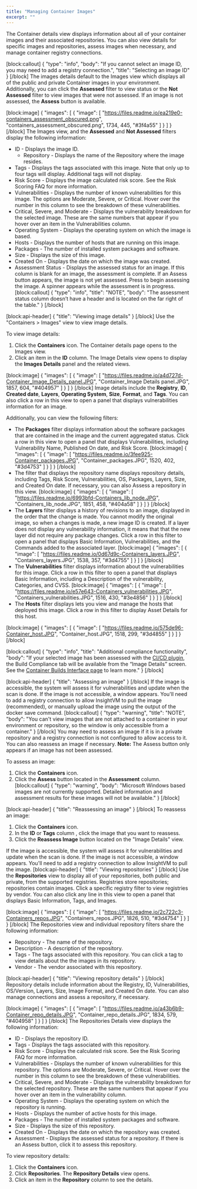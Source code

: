 ```yaml
---
title: "Managing Container Images"
excerpt: ""
---
```

The Container details view displays information about all of your  container images and their associated repositories. You can also view details for specific images and repositories, assess images when necessary, and manage container registry connections.

[block:callout]
{
  "type": "info",
  "body": "If you cannot select an image ID, you may need to add a registry connection.",
  "title": "Selecting an image ID"
}
[/block]
The images details default to the Images view which displays all of the public and private Container images in your environment. Additionally, you can click the **Assessed** filter to view status or the **Not Assessed** filter to view images that were not assessed.  If an image is not assessed, the **Assess** button is available.

[block:image]
{
  "images": [
    {
      "image": [
        "https://files.readme.io/ea219e0-containers_assessment_obscured.png",
        "containers_assessment_obscured.png",
        1734,
        445,
        "#3f4a55"
      ]
    }
  ]
}
[/block]
The Images view, and the **Assessed** and **Not Assessed** filters display the following information:
  * ID - Displays the image ID. 
    * Repository - Displays the name of the Repository where the image resides.
  * Tags - Displays the tags associated with this image. Note that only up to four tags will display. Additional tags will not display. 
  * Risk Score - Displays the image calculated risk score. See the Risk Scoring FAQ for more information.
  * Vulnerabilities - Displays the number of known vulnerabilities for this image. The options are Moderate, Severe, or Critical. Hover over the number in this column to see the breakdown of these vulnerabilities. 
  * Critical, Severe, and Moderate - Displays the vulnerability breakdown for the selected image. These are the same numbers that appear if you hover over an item in the Vulnerabilities column. 
  * Operating System - Displays the operating system on which the image is based.
  * Hosts - Displays the number of hosts that are running on this image.
  * Packages - The number of installed system packages and software.
  * Size - Displays the size of this image.
  * Created On - Displays the date on which the image was created.
  * Assessment Status - Displays the assessed status for an image. If this column is blank for an image, the assessment is complete. If an Assess button appears, the image is not yet assessed. Press to begin assessing the image. A spinner appears while the assessment is in progress.
[block:callout]
{
  "type": "info",
  "title": "NOTE",
  "body": "The assessment status column doesn’t have a header and is located on the far right of the table."
}
[/block]

[block:api-header]
{
  "title": "Viewing image details"
}
[/block]
Use the "Containers > Images" view to view image details.  

To view image details:

1. Click the **Containers** icon. The Container details page opens to the Images view. 
2. Click an item in the **ID** column. The Image Details view opens to display the **Images Details** panel and the related views.


[block:image]
{
  "images": [
    {
      "image": [
        "https://files.readme.io/a4d727d-Container_Image_Details_panel.JPG",
        "Container_Image Details panel.JPG",
        1857,
        604,
        "#404957"
      ]
    }
  ]
}
[/block]
Image details include the **Registry**, **ID**, **Created date**, **Layers**, **Operating System**, **Size**, **Format**, and **Tags**. You can also click a row in this view to open a panel that displays vulnerabilities information for an image. 

Additionally, you can view the following filters:
  * The **Packages** filter displays information about the software packages that are contained in the image and the current aggregated status. Click a row in this view to open a panel that displays Vulnerabilities, including Vulnerability Name, Published On date, and Risk Score. 
[block:image]
{
  "images": [
    {
      "image": [
        "https://files.readme.io/3fee925-Container_packages.JPG",
        "Container_packages.JPG",
        1520,
        402,
        "#3d4753"
      ]
    }
  ]
}
[/block]
 * The filter that displays the repository name displays repository details, including Tags, Risk Score, Vulnerabilities, OS, Packages, Layers, Size, and Created On date. If necessary, you can also Assess a repository in this view.
[block:image]
{
  "images": [
    {
      "image": [
        "https://files.readme.io/6993bfd-Containers_lib_node.JPG",
        "Containers_lib_node.JPG",
        1851,
        458,
        "#404a58"
      ]
    }
  ]
}
[/block]
  * The **Layers** filter displays a history of revisions to an image, displayed in the order that the change is made. You cannot modify the original image, so when a changes is made, a new image ID is created. If a layer does not display any vulnerability information, it means that that the new layer did not require any package changes. Click a row in this filter to open a panel that displays Basic Information, Vulnerabilities, and the Commands added to the associated layer. 
[block:image]
{
  "images": [
    {
      "image": [
        "https://files.readme.io/0d67d9c-Containers_layers.JPG",
        "Containers_layers.JPG",
        1538,
        357,
        "#3d4755"
      ]
    }
  ]
}
[/block]
  * The **Vulnerabilities** filter displays information about the vulnerabilities for this image. Click a row in this filter to open a panel that displays Basic Information, including a Description of the vulnerability, Categories, and CVSS.
[block:image]
{
  "images": [
    {
      "image": [
        "https://files.readme.io/e57e643-Containers_vulnerabilities.JPG",
        "Containers_vulnerabilities.JPG",
        1516,
        430,
        "#3e4856"
      ]
    }
  ]
}
[/block]
  * The **Hosts** filter displays lets you view and manage the hosts that deployed this image. Click a row in this filter to display  Asset Details for this host.

[block:image]
{
  "images": [
    {
      "image": [
        "https://files.readme.io/575de96-Container_host.JPG",
        "Container_host.JPG",
        1518,
        299,
        "#3d4855"
      ]
    }
  ]
}
[/block]

[block:callout]
{
  "type": "info",
  "title": "Additional compliance functionality",
  "body": "If your selected image has been assessed with the [CI/CD plugin](https://insightvm.help.rapid7.com/v1.1/docs/containers-cicd-plugin), the Build Compliance tab will be available from the “Image Details” screen.  See the [Container Builds Interface page](https://insightvm.help.rapid7.com/v1.1/docs/containers-build-interface) to learn more."
}
[/block]

[block:api-header]
{
  "title": "Assessing an image"
}
[/block]
If the image is accessible, the system will assess it for vulnerabilities and update when the scan is done. If the image is not accessible, a window appears. You'll need to add a registry connection to allow InsightVM to pull the image (recommended), or manually upload the image using the output of the docker save command.
[block:callout]
{
  "type": "warning",
  "title": "NOTE",
  "body": "You can't view images that are not attached to a container in your environment or repository, so the window is only accessible from a container."
}
[/block]
You may need to assess an image if it is in a private repository and a registry connection is not configured to allow access to it.  You can also reassess an image if necessary.
**Note:** The Assess button only appears if an image has not been assessed. 

To assess an image: 

1. Click the **Containers** icon. 
2. Click the **Assess** button located in the **Assessment** column.
[block:callout]
{
  "type": "warning",
  "body": "Microsoft Windows based images are not currently supported. Detailed information and assessment results for these images will not be available."
}
[/block]

[block:api-header]
{
  "title": "Reassessing an image"
}
[/block]
To reassess an image: 

1. Click the **Containers** icon. 
2. In the **ID** or **Tags** column , click the image that you want to reassess. 
3. Click the **Reassess Image** button located on the "Image Details" view.

If the image is accessible, the system will assess it for vulnerabilities and update when the scan is done. If the image is not accessible, a window appears. You'll need to add a registry connection to allow InsightVM to pull the image. 
[block:api-header]
{
  "title": "Viewing repositories"
}
[/block]
Use the **Repositories** view to display all of your repositories, both public and private, from the supported registries. Registries store repositories; repositories contain images. Click a specific registry filter to view registries by vendor. You can also click any line in this view to open a panel that displays Basic Information, Tags, and Images.


[block:image]
{
  "images": [
    {
      "image": [
        "https://files.readme.io/2c722c3-Containers_repos.JPG",
        "Containers_repos.JPG",
        1826,
        510,
        "#3d4754"
      ]
    }
  ]
}
[/block]
The Repositories view and individual repository filters share the following information: 
  * Repository - The name of the repository.
  * Description - A description of the repository.
  * Tags - The tags associated with this repository. You can click a tag to view details about the the images in its repository.
  * Vendor - The vendor associated with this repository.

[block:api-header]
{
  "title": "Viewing repository details"
}
[/block]
Repository details include information about the Registry, ID, Vulnerabilities, OS/Version, Layers, Size, Image Format, and Created On date. You can also manage connections and assess a repository, if necessary.


[block:image]
{
  "images": [
    {
      "image": [
        "https://files.readme.io/a43b6b9-Container_repo_details.JPG",
        "Container_repo_details.JPG",
        1834,
        579,
        "#404958"
      ]
    }
  ]
}
[/block]
The Repositories Details view displays the following information:

  * ID - Displays the repository ID. 
  * Tags - Displays the tags associated with this repository.
  * Risk Score - Displays the calculated risk score. See the Risk Scoring FAQ for more information.
  * Vulnerabilities - Displays the number of known vulnerabilities for this repository. The options are Moderate, Severe, or Critical. Hover over the number in this column to see the breakdown of these vulnerabilities. 
  * Critical, Severe, and Moderate - Displays the vulnerability breakdown for the selected repository. These are the same numbers that appear if you hover over an item in the vulnerability column. 
  * Operating System - Displays the operating system on which the repository is running.
  *  Hosts - Displays the number of active hosts for this image.
  * Packages - The number of installed system packages and software.
  * Size - Displays the size of this repository.
  * Created On - Displays the date on which the repository was created.
  * Assessment - Displays the assessed status for a repository. If there is an Assess button, click it to assess this repository.  

To view repository details: 

1. Click the **Containers** icon. 
2. Click **Repositories**.  The **Repository Details** view opens. 
3. Click an item in the **Repository** column to see the details.